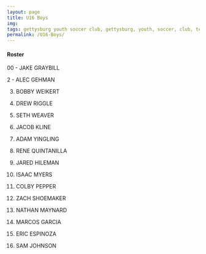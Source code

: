 ```yaml
---
layout: page
title: U16 Boys
img: 
tags: gettysburg youth soccer club, gettysburg, youth, soccer, club, teams
permalink: /U16-Boys/
---
```


#### Roster

00 - JAKE GRAYBILL

2 - ALEC GEHMAN

3. BOBBY WEIKERT

4. DREW RIGGLE

5. SETH WEAVER

7. JACOB KLINE

6. ADAM YINGLING

8. RENE QUINTANILLA

9. JARED HILEMAN

12. ISAAC MYERS

13. COLBY PEPPER

14. ZACH SHOEMAKER

20. NATHAN MAYNARD

21. MARCOS GARCIA

30. ERIC ESPINOZA

33. SAM JOHNSON
